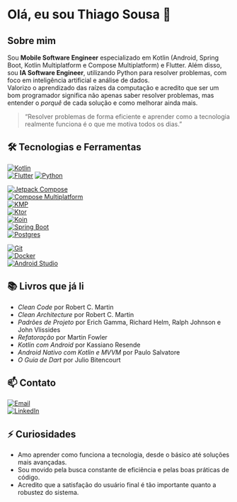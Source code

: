 # Olá, eu sou Thiago Sousa 👋

## Sobre mim
Sou **Mobile Software Engineer** especializado em Kotlin (Android, Spring Boot, Kotlin Multiplatform e Compose Multiplatform) e Flutter. Além disso, sou **IA Software Engineer**, utilizando Python para resolver problemas, com foco em inteligência artificial e análise de dados.  
Valorizo o aprendizado das raízes da computação e acredito que ser um bom programador significa não apenas saber resolver problemas, mas entender o *porquê* de cada solução e como melhorar ainda mais.

> “Resolver problemas de forma eficiente e aprender como a tecnologia realmente funciona é o que me motiva todos os dias.”

## 🛠️ Tecnologias e Ferramentas

[![Kotlin](https://img.shields.io/badge/Kotlin-9F07B6?style=for-the-badge&logo=kotlin&logoColor=white)](https://kotlinlang.org/)    
[![Flutter](https://img.shields.io/badge/Flutter-02569B?style=for-the-badge&logo=flutter&logoColor=white)](https://flutter.dev/)
[![Python](https://img.shields.io/badge/Python-3776AB?style=for-the-badge&logo=python&logoColor=white)](https://www.python.org/)

[![Jetpack Compose](https://img.shields.io/badge/Jetpack_Compose-4285F4?style=for-the-badge&logo=jetpack-compose&logoColor=white)](https://developer.android.com/jetpack/compose?hl=pt-br)  
[![Compose Multiplatform](https://img.shields.io/badge/Compose_Multiplatform-4285F4?style=for-the-badge&logo=jetpack-compose&logoColor=white)](https://www.jetbrains.com/compose-multiplatform/)  
[![KMP](https://img.shields.io/badge/Kotlin_Multiplatform-7F52FF?style=for-the-badge&logo=kotlin&logoColor=white)](https://kotlinlang.org/docs/multiplatform.html)  
[![Ktor](https://img.shields.io/badge/Ktor-3F51B5?style=for-the-badge&logo=ktor&logoColor=white)](https://ktor.io/)  
[![Koin](https://img.shields.io/badge/Koin-6DB33F?style=for-the-badge&logo=koin&logoColor=white&color=yellow)](https://insert-koin.io/)  
[![Spring Boot](https://img.shields.io/badge/Spring_Boot-6DB33F?style=for-the-badge&logo=spring-boot&logoColor=white)](https://spring.io/)  
[![Postgres](https://img.shields.io/badge/Postgres-4169E1?style=for-the-badge&logo=postgresql&logoColor=white)](https://www.postgresql.org/)  

[![Git](https://img.shields.io/badge/Git-F05032?style=for-the-badge&logo=git&logoColor=white)](https://git-scm.com/)  
[![Docker](https://img.shields.io/badge/Docker-2496ED?style=for-the-badge&logo=docker&logoColor=white)](https://www.docker.com/)  
[![Android Studio](https://img.shields.io/badge/Android_Studio-3DDC84?style=for-the-badge&logo=android-studio&logoColor=white)](https://developer.android.com/studio?hl=pt-br)

## 📚 Livros que já li
- *Clean Code* por Robert C. Martin  
- *Clean Architecture* por Robert C. Martin  
- *Padrões de Projeto* por Erich Gamma, Richard Helm, Ralph Johnson e John Vlissides  
- *Refatoração* por Martin Fowler  
- *Kotlin com Android* por Kassiano Resende  
- *Android Nativo com Kotlin e MVVM* por Paulo Salvatore  
- *O Guia de Dart* por Julio Bitencourt  

## 📫 Contato
[![Email](https://img.shields.io/badge/Email-c14438?style=for-the-badge&logo=Gmail&logoColor=white)](mailto:cthiagoodev@gmail.com)  
[![LinkedIn](https://img.shields.io/badge/LinkedIn-0077B5?style=for-the-badge&logo=linkedin&logoColor=white)](https://www.linkedin.com/in/thiagoodev/)

## ⚡ Curiosidades
- Amo aprender como funciona a tecnologia, desde o básico até soluções mais avançadas.  
- Sou movido pela busca constante de eficiência e pelas boas práticas de código.  
- Acredito que a satisfação do usuário final é tão importante quanto a robustez do sistema.  
